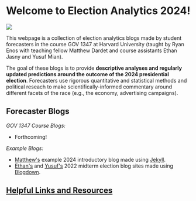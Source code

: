 # Welcome to Election Analytics 2024! 

![](assets/national_partisan_dist.jpg)

This webpage is a collection of election analytics blogs made by student forecasters in the course GOV 1347 at Harvard University (taught by Ryan Enos with teaching fellow Matthew Dardet and course assistants Ethan Jasny and Yusuf Mian). 

The goal of these blogs is to provide **descriptive analyses and regularly updated predictions around the outcome of the 2024 presidential election**. Forecasters use rigorous quantitative and statistical methods and political reseach to make scientifically-informed commentary around different facets of the race (e.g., the economy, advertising campaigns). 

## Forecaster Blogs

*GOV 1347 Course Blogs:*
- Forthcoming! 

*Example Blogs:*
- [Matthew's](https://www.matthewdardet.com/example-blog-jekyll/) example 2024 introductory blog made using [Jekyll](https://docs.github.com/en/pages/setting-up-a-github-pages-site-with-jekyll). 
- [Ethan's](https://ethanjasny.github.io/gov1347/) and [Yusuf's](https://yusufmian2.github.io/Election-Blog/) 2022 midterm election blog sites made using [Blogdown](https://bookdown.org/yihui/blogdown/). 

## [Helpful Links and Resources](https://www.matthewdardet.com/harvard-election-analytics-2024/resources-links/)
